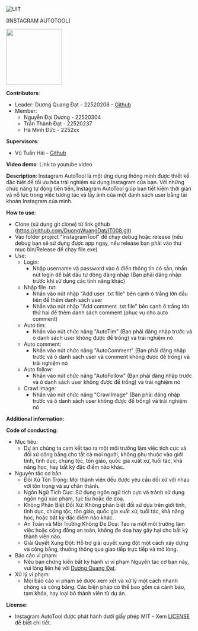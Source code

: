 ![UIT](https://img.shields.io/badge/from-UIT%20VNUHCM-blue?style=for-the-badge&link=https%3A%2F%2Fwww.uit.edu.vn%2F)

[INSTAGRAM AUTOTOOL]

<img src="https://github.com/DuongWuangDat/IT008/assets/118280757/71703b4f-d6aa-469a-9890-2112fc8abe8d" width="150" height="150">


**Contributors**:

- Leader: Dương Quang Đạt - 22520208 - [Github](https://github.com/DuongWuangDat)
- Member:
  - Nguyễn Đại Dương - 22520304  
  - Trần Thành Đạt - 22520237
  - Hà Minh Đức - 2252xx  

**Supervisors**:

- Vũ Tuấn Hải - [Github](https://github.com/vutuanhai237)

**Video demo**: Link to youtube video

**Description**: Instagram AutoTool là một ứng dụng thông minh được thiết kế đặc biệt để tối ưu hóa trải nghiệm sử dụng Instagram của bạn. Với những chức năng tự động tiên tiến, Instagram AutoTool giúp bạn tiết kiệm thời gian và nỗ lực trong việc tương tác và lấy ảnh của một danh sách user bằng tài khoản Instagram của mình.

**How to use**:

- Clone (sử dụng git clone) từ link github (https://github.com/DuongWuangDat/IT008.git)
- Vào folder project "InstagramTool" để chạy debug hoặc release (nếu debug bạn sẽ sử dụng được app ngay, nếu release bạn phải vào thư mục bin/Release để chạy file.exe)
- Use:
  - Login:
    - Nhập username và password vào ô điền thông tin có sẵn, nhấn nút login để bắt đầu tự động đăng nhập (Bạn phải đăng nhập trước khi sử dụng các tính năng khác)
  - Nhập file .txt:
    - Nhấn vào nút nhập "Add user .txt file" bên cạnh ô trắng lớn đầu tiên để thêm danh sách user
    - Nhấn vào nút nhập "Add comment .txt file" bên cạnh ô trắng lớn thứ hai để thêm danh sách comment (phục vụ cho auto comment)
  - Auto tim:
    - Nhấn vào nút chức năng "AutoTim" (Bạn phải đăng nhập trước và ô danh sách user không được để trống) và trải nghiệm nó
  - Auto comment:
    - Nhấn vào nút chức năng "AutoComment" (Bạn phải đăng nhập trước và ô danh sách user và comment không được để trống) và trải nghiệm nó
  - Auto follow:
    - Nhấn vào nút chức năng "AutoFollow" (Bạn phải đăng nhập trước và ô danh sách user không được để trống) và trải nghiệm nó
  - Crawl image:
    - Nhấn vào nút chức năng "CrawlImage" (Bạn phải đăng nhập trước và ô danh sách user không được để trống) và trải nghiệm nó

**Additional information**: 

**Code of conducting**: 

- Mục tiêu:
  - Dự án chúng ta cam kết tạo ra một môi trường làm việc tích cực và đối xử công bằng cho tất cả mọi người, không phụ thuộc vào giới tính, tình dục, chủng tộc, tôn giáo, quốc gia xuất xứ, tuổi tác, khả năng học, hay bất kỳ đặc điểm nào khác.
- Nguyên tắc cơ bản
  - Đối Xử Tôn Trọng: Mọi thành viên đều được yêu cầu đối xử với nhau với tôn trọng và sự chân thành.
  - Ngôn Ngữ Tích Cực: Sử dụng ngôn ngữ tích cực và tránh sử dụng ngôn ngữ xúc phạm, tục tĩu hoặc đe doạ.
  - Không Phân Biệt Đối Xử: Không phân biệt đối xử dựa trên giới tính, tình dục, chủng tộc, tôn giáo, quốc gia xuất xứ, tuổi tác, khả năng học, hoặc bất kỳ đặc điểm nào khác.
  - An Toàn và Môi Trường Không Đe Doạ: Tạo ra một môi trường làm việc hoặc cộng đồng an toàn, không đe doạ hay gây hại cho bất kỳ thành viên nào.
  - Giải Quyết Xung Đột: Hỗ trợ giải quyết xung đột một cách xây dựng và công bằng, thường thông qua giao tiếp trực tiếp và mở lòng.
- Báo cáo vi phạm:
  - Nếu bạn chứng kiến bất kỳ hành vi vi phạm Nguyên tác cơ bạn này, vui lòng liên hệ với [Dương Quang Đạt](https://www.facebook.com/wangdat04).
- Xử lý vi phạm:
  - Mọi báo cáo vi phạm sẽ được xem xét và xử lý một cách nhanh chóng và công bằng. Các biện pháp có thể bao gồm cả cảnh báo, tạm khóa, hay loại bỏ thành viên từ dự án.

**License**: 

- Instagram AutoTool được phát hành dưới giấy phép MIT - Xem [LICENSE](LICENSE) để biết chi tiết.
